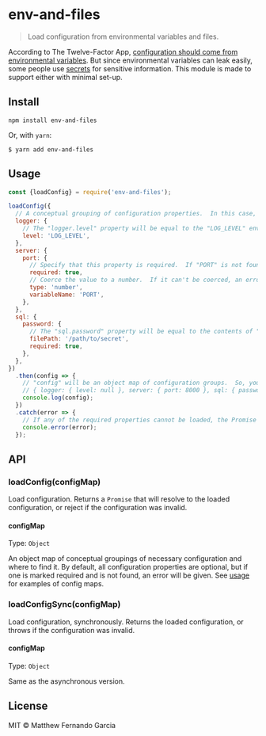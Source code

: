 # env-and-files

> Load configuration from environmental variables and files.

According to The Twelve-Factor App, [configuration should come from environmental variables](https://12factor.net/config). But since environmental variables can leak easily, some people use [secrets](https://kubernetes.io/docs/concepts/configuration/secret/) for sensitive information. This module is made to support either with minimal set-up.

## Install

```
npm install env-and-files
```

Or, with `yarn`:

```
$ yarn add env-and-files
```

## Usage

```js
const {loadConfig} = require('env-and-files');

loadConfig({
  // A conceptual grouping of configuration properties.  In this case, configuration for the logger.
  logger: {
    // The "logger.level" property will be equal to the "LOG_LEVEL" environmental variable, or null if it is not present.
    level: 'LOG_LEVEL',
  },
  server: {
    port: {
      // Specify that this property is required.  If "PORT" is not found, an error will be given.
      required: true,
      // Coerce the value to a number.  If it can't be coerced, an error will be given.
      type: 'number',
      variableName: 'PORT',
    },
  },
  sql: {
    password: {
      // The "sql.password" property will be equal to the contents of "/path/to/secret", or null if it could not be read.
      filePath: '/path/to/secret',
      required: true,
    },
  },
})
  .then(config => {
    // "config" will be an object map of configuration groups.  So, you'd get something like
    // { logger: { level: null }, server: { port: 8000 }, sql: { password: 'abc123' } }
    console.log(config);
  })
  .catch(error => {
    // If any of the required properties cannot be loaded, the Promise will reject.
    console.error(error);
  });
```

## API

### loadConfig(configMap)

Load configuration. Returns a `Promise` that will resolve to the loaded configuration, or reject if the configuration was invalid.

#### configMap

Type: `Object`

An object map of conceptual groupings of necessary configuration and where to find it. By default, all configuration properties are optional, but if one is marked required and is not found, an error will be given. See [usage](#usage) for examples of config maps.

### loadConfigSync(configMap)

Load configuration, synchronously. Returns the loaded configuration, or throws if the configuration was invalid.

#### configMap

Type: `Object`

Same as the asynchronous version.

## License

MIT © Matthew Fernando Garcia
